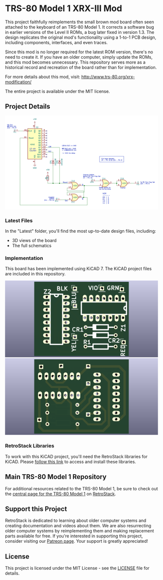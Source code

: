 # TRS-80 Model 1 XRX-III Mod

This project faithfully reimplements the small brown mod board often seen attached to the keyboard of an TRS-80 Model 1. It corrects a software bug in earlier versions of the Level II ROMs, a bug later fixed in version 1.3. The design replicates the original mod's functionality using a 1-to-1 PCB design, including components, interfaces, and even traces.

Since this mod is no longer required for the latest ROM version, there's no need to create it. If you have an older computer, simply update the ROMs, and this mod becomes unnecessary. This repository serves more as a historical record and recreation of the board rather than for implementation.

For more details about this mod, visit: http://www.trs-80.org/xrx-modification/

The entire project is available under the MIT license.

## Project Details

![Overview](/Latest/TRS80_Model_I_XRX_III_Overview.png)

### Latest Files

In the "Latest" folder, you'll find the most up-to-date design files, including:
- 3D views of the board
- The full schematics

### Implementation

This board has been implemented using KiCAD 7. The KiCAD project files are included in this repository.

![Front](/Latest/TRS80_Model_I_XRX_III_3D_Front.png)
![Back](/Latest/TRS80_Model_I_XRX_III_3D_Back.png)

### RetroStack Libraries

To work with this KiCAD project, you'll need the RetroStack libraries for KiCAD. Please [follow this link](https://www.github.com/RetroStack/KiCAD-Libraries) to access and install these libraries.

## Main TRS-80 Model 1 Repository

For additional resources related to the TRS-80 Model 1, be sure to check out the [central page for the TRS-80 Model 1](https://www.github.com/RetroStack/TRS-80-Model-I) on [RetroStack](https://www.github.com/RetroStack).

## Support this Project

RetroStack is dedicated to learning about older computer systems and creating documentation and videos about them. We are also resurrecting older computer systems by reimplementing them and making replacement parts available for free. If you're interested in supporting this project, consider visiting our [Patreon page](https://www.patreon.com/RetroStack). Your support is greatly appreciated!

## License

This project is licensed under the MIT License - see the [LICENSE](LICENSE) file for details.
